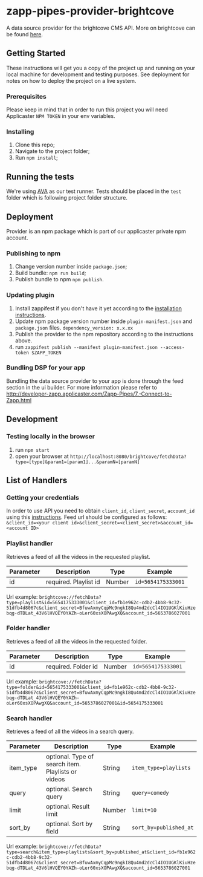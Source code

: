 # zapp-pipes-provider-brightcove

A data source provider for the brightcove CMS API. More on brightcove can be found [here](https://www.brightcove.com/en/).

## Getting Started

These instructions will get you a copy of the project up and running on your local machine for development and testing purposes. See deployment for notes on how to deploy the project on a live system.

### Prerequisites

Please keep in mind that in order to run this project you will need Applicaster `NPM TOKEN` in your env variables.

### Installing

1.  Clone this repo;
2.  Navigate to the project folder;
3.  Run `npm install`;

## Running the tests

We're using [AVA](https://github.com/avajs/ava) as our test runner.
Tests should be placed in the `test` folder which is following project folder structure.

## Deployment

Provider is an npm package which is part of our applicaster private npm account.

### Publishing to npm

1.  Change version number inside `package.json`;
2.  Build bundle: `npm run build`;
3.  Publish bundle to npm `npm publish`.

### Updating plugin

1.  Install zappifest if you don't have it yet according to the [installation instructions](https://github.com/applicaster/zappifest).
2.  Update npm package version number inside `plugin-manifest.json` and `package.json` files. `dependency_version: x.x.xx`
3.  Publish the provider to the npm repository according to the instructions above. 
3.  run `zappifest publish --manifest plugin-manifest.json --access-token $ZAPP_TOKEN`

### Bundling DSP for your app

Bundling the data source provider to your app is done through the feed section in the ui builder. For more information please refer to http://developer-zapp.applicaster.com/Zapp-Pipes/7.-Connect-to-Zapp.html

## Development

### Testing locally in the browser

1.  run `npm start`
2.  open your browser at `http://localhost:8080/brightcove/fetchData?type=[type]&param1=[param1]...&paramN=[paramN]`

## List of Handlers

### Getting your credentials

In order to use API you need to obtain `client_id`, `client_secret`, `account_id` using this [instructions](https://support.brightcove.com/oauth-get-client-credentials-using-curl).
Feed url should be configured as follows: `&client_id=<your client id>&client_secret=<client_secret>&account_id=<account ID>`

### Playlist handler

Retrieves a feed of all the videos in the requested playlist.

| Parameter | Description                                            | Type   | Example                |
| --------- | -------------------------------------------------------| ------ | ---------------------- |
| id        | required. Playlist id                                  | Number | `id=5654175333001`     |

Url example: `brightcove://fetchData?type=playlist&id=5654175333001&client_id=fb1e962c-cdb2-4bb8-9c32-51dfb4d8067c&client_secret=BfuwAxmyCqpMc9ngkI8Qu4md2dcCl4IO1UGKlKiuHzebqg-dTDLat_43V6lHVQEY0YAZh-oLer60xsXOPAwgXQ&account_id=5653786027001`

### Folder handler

Retrieves a feed of all the videos in the requested folder.

| Parameter | Description                                            | Type   | Example                |
| --------- | -------------------------------------------------------| ------ | ---------------------- |
| id        | required. Folder id                                    | Number | `id=5654175333001`     |

Url example: `brightcove://fetchData?type=folder&id=5654175333001&client_id=fb1e962c-cdb2-4bb8-9c32-51dfb4d8067c&client_secret=BfuwAxmyCqpMc9ngkI8Qu4md2dcCl4IO1UGKlKiuHzebqg-dTDLat_43V6lHVQEY0YAZh-oLer60xsXOPAwgXQ&account_id=5653786027001&id=5654175333001`

### Search handler

Retrieves a feed of all the videos in a search query.

| Parameter | Description                                            | Type   | Example                 |
| --------- | -------------------------------------------------------| ------ | ----------------------- |
| item_type | optional. Type of search item. Playlists or videos     | String | `item_type=playlists`   |
| query     | optional. Search query                                 | String | `query=comedy`          |
| limit     | optional. Result limit                                 | Number | `limit=10`              |
| sort_by   | optional. Sort by field                                | String | `sort_by=published_at`  |

Url example: `brightcove://fetchData?type=search&item_type=playlists&sort_by=published_at&client_id=fb1e962c-cdb2-4bb8-9c32-51dfb4d8067c&client_secret=BfuwAxmyCqpMc9ngkI8Qu4md2dcCl4IO1UGKlKiuHzebqg-dTDLat_43V6lHVQEY0YAZh-oLer60xsXOPAwgXQ&account_id=5653786027001`
